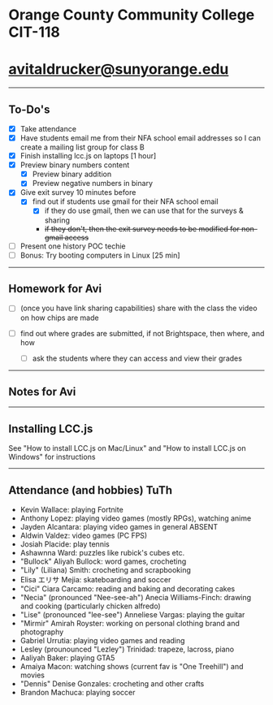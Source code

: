 # Orange County Community College CIT-118

# avitaldrucker@sunyorange.edu

---

## To-Do's

- [x] Take attendance
- [x] Have students email me from their NFA school email addresses so I can create a mailing list group for class B
- [x] Finish installing lcc.js on laptops [1 hour]
- [x] Preview binary numbers content
  - [x] Preview binary addition
  - [x] Preview negative numbers in binary
- [x] Give exit survey 10 minutes before
  - [x] find out if students use gmail for their NFA school email
    - [x] if they do use gmail, then we can use that for the surveys & sharing
    - ~~if they don't, then the exit survey needs to be modified for non-gmail access~~
- [ ] Present one history POC techie
- [ ] Bonus: Try booting computers in Linux [25 min]

---

## Homework for Avi

- [ ] (once you have link sharing capabilities) share with the class the video on how chips are made

- [ ] find out where grades are submitted, if not Brightspace, then where, and how
  - [ ] ask the students where they can access and view their grades

---

## Notes for Avi

---

## Installing LCC.js

See "How to install LCC.js on Mac/Linux" and "How to install LCC.js on Windows" for instructions

---

## Attendance (and hobbies) TuTh

- Kevin Wallace: playing Fortnite
- Anthony Lopez: playing video games (mostly RPGs), watching anime
- Jayden Alcantara: playing video games in general ABSENT
- Aldwin Valdez: video games (PC FPS)
- Josiah Placide: play tennis
- Ashawnna Ward: puzzles like rubick's cubes etc.
- "Bullock" Aliyah Bullock: word games, crocheting
- "Lily" (Liliana) Smith: crocheting and scrapbooking
- Elisa エリサ Mejia: skateboarding and soccer
- "Cici" Ciara Carcamo: reading and baking and decorating cakes
- "Necia" (pronounced "Nee-see-ah") Anecia Williams-Finch: drawing and cooking (particularly chicken alfredo)
- "Lise" (pronounced "lee-see") Anneliese Vargas: playing the guitar
- "Mirmir" Amirah Royster: working on personal clothing brand and photography
- Gabriel Urrutia: playing video games and reading
- Lesley (prounounced "Lezley") Trinidad: trapeze, lacross, piano
- Aaliyah Baker: playing GTA5
- Amaiya Macon: watching shows (current fav is "One Treehill") and movies
- "Dennis" Denise Gonzales: crocheting and other crafts
- Brandon Machuca: playing soccer